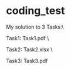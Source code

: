 # coding_test
My solution to 3 Tasks:\


Task1: Task1.pdf \


Task2: Task2.xlsx \


Task3: Task3.pdf 
